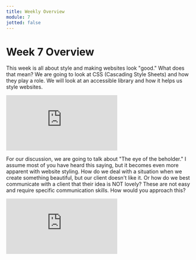 ```yaml
---
title: Weekly Overview
module: 7
jotted: false
---
```


# Week 7 Overview

This week is all about style and making websites look "good."  What does that mean?  We are going to look at CSS (Cascading Style Sheets) and how they play a role. We will look at an accessible library and how it helps us style websites.  

<div class="embed-responsive embed-responsive-16by9"><iframe class="embed-responsive-item" src="https://www.youtube.com/embed/zGqDnHlbino" frameborder="0" allowfullscreen></iframe></div>

For our discussion, we are going to talk about "The eye of the beholder."  I assume most of you have heard this saying, but it becomes even more apparent with website styling.  How do we deal with a situation when we create something beautiful, but our client doesn't like it.  Or how do we best communicate with a client that their idea is NOT lovely?  These are not easy and require specific communication skills.  How would you approach this?  

<div class="embed-responsive embed-responsive-16by9"><iframe class="embed-responsive-item" src="https://www.youtube.com/embed/SbcZ33_3bsw" frameborder="0" allowfullscreen></iframe></div>